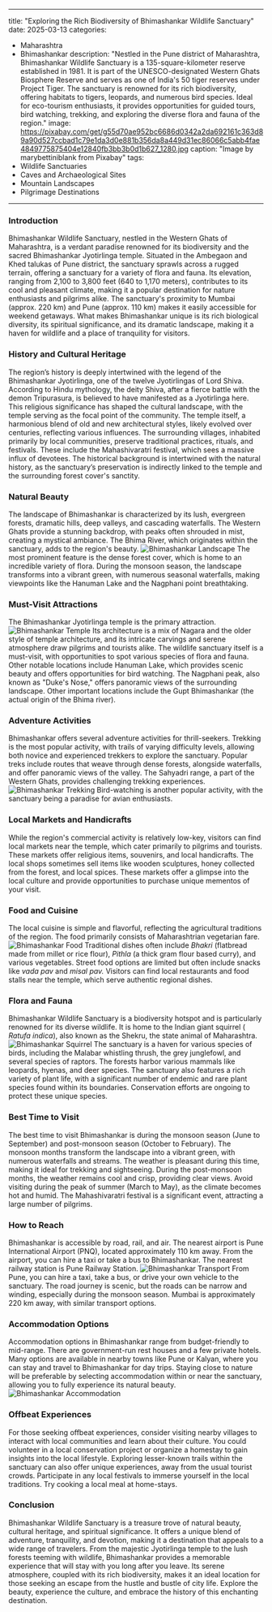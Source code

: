 
---
title: "Exploring the Rich Biodiversity of Bhimashankar Wildlife Sanctuary"
date: 2025-03-13
categories:
  - Maharashtra
  - Bhimashankar
description: "Nestled in the Pune district of Maharashtra, Bhimashankar Wildlife Sanctuary is a 135-square-kilometer reserve established in 1981. It is part of the UNESCO-designated Western Ghats Biosphere Reserve and serves as one of India's 50 tiger reserves under Project Tiger. The sanctuary is renowned for its rich biodiversity, offering habitats to tigers, leopards, and numerous bird species. Ideal for eco-tourism enthusiasts, it provides opportunities for guided tours, bird watching, trekking, and exploring the diverse flora and fauna of the region."
image: https://pixabay.com/get/g55d70ae952bc6686d0342a2da692161c363d89a90d527ccbad1c79e1da3d0e881b356da8a449d31ec86066c5abb4fae4849775875404e12840fb3bb3b0d1b627_1280.jpg
caption: "Image by marybettiniblank from Pixabay"
tags: 
  - Wildlife Sanctuaries
  - Caves and Archaeological Sites
  - Mountain Landscapes
  - Pilgrimage Destinations
---


### **Introduction**

Bhimashankar Wildlife Sanctuary, nestled in the Western Ghats of Maharashtra, is a verdant paradise renowned for its biodiversity and the sacred Bhimashankar Jyotirlinga temple. Situated in the Ambegaon and Khed talukas of Pune district, the sanctuary sprawls across a rugged terrain, offering a sanctuary for a variety of flora and fauna. Its elevation, ranging from 2,100 to 3,800 feet (640 to 1,170 meters), contributes to its cool and pleasant climate, making it a popular destination for nature enthusiasts and pilgrims alike. The sanctuary's proximity to Mumbai (approx. 220 km) and Pune (approx. 110 km) makes it easily accessible for weekend getaways. What makes Bhimashankar unique is its rich biological diversity, its spiritual significance, and its dramatic landscape, making it a haven for wildlife and a place of tranquility for visitors.

### **History and Cultural Heritage**

The region’s history is deeply intertwined with the legend of the Bhimashankar Jyotirlinga, one of the twelve Jyotirlingas of Lord Shiva. According to Hindu mythology, the deity Shiva, after a fierce battle with the demon Tripurasura, is believed to have manifested as a Jyotirlinga here. This religious significance has shaped the cultural landscape, with the temple serving as the focal point of the community. The temple itself, a harmonious blend of old and new architectural styles, likely evolved over centuries, reflecting various influences. The surrounding villages, inhabited primarily by local communities, preserve traditional practices, rituals, and festivals. These include the Mahashivaratri festival, which sees a massive influx of devotees. The historical background is intertwined with the natural history, as the sanctuary’s preservation is indirectly linked to the temple and the surrounding forest cover's sanctity.

### **Natural Beauty**

The landscape of Bhimashankar is characterized by its lush, evergreen forests, dramatic hills, deep valleys, and cascading waterfalls. The Western Ghats provide a stunning backdrop, with peaks often shrouded in mist, creating a mystical ambiance. The Bhima River, which originates within the sanctuary, adds to the region's beauty. <img src="placeholder_bhimashankar_landscape.jpg" alt="Bhimashankar Landscape"> The most prominent feature is the dense forest cover, which is home to an incredible variety of flora. During the monsoon season, the landscape transforms into a vibrant green, with numerous seasonal waterfalls, making viewpoints like the Hanuman Lake and the Nagphani point breathtaking.

### **Must-Visit Attractions**

The Bhimashankar Jyotirlinga temple is the primary attraction. <img src="placeholder_bhimashankar_temple.jpg" alt="Bhimashankar Temple"> Its architecture is a mix of Nagara and the older style of temple architecture, and its intricate carvings and serene atmosphere draw pilgrims and tourists alike. The wildlife sanctuary itself is a must-visit, with opportunities to spot various species of flora and fauna. Other notable locations include Hanuman Lake, which provides scenic beauty and offers opportunities for bird watching. The Nagphani peak, also known as "Duke's Nose," offers panoramic views of the surrounding landscape. Other important locations include the Gupt Bhimashankar (the actual origin of the Bhima river).

### **Adventure Activities**

Bhimashankar offers several adventure activities for thrill-seekers. Trekking is the most popular activity, with trails of varying difficulty levels, allowing both novice and experienced trekkers to explore the sanctuary. Popular treks include routes that weave through dense forests, alongside waterfalls, and offer panoramic views of the valley. The Sahyadri range, a part of the Western Ghats, provides challenging trekking experiences. <img src="placeholder_bhimashankar_trekking.jpg" alt="Bhimashankar Trekking"> Bird-watching is another popular activity, with the sanctuary being a paradise for avian enthusiasts.

### **Local Markets and Handicrafts**

While the region's commercial activity is relatively low-key, visitors can find local markets near the temple, which cater primarily to pilgrims and tourists. These markets offer religious items, souvenirs, and local handicrafts. The local shops sometimes sell items like wooden sculptures, honey collected from the forest, and local spices. These markets offer a glimpse into the local culture and provide opportunities to purchase unique mementos of your visit.

### **Food and Cuisine**

The local cuisine is simple and flavorful, reflecting the agricultural traditions of the region. The food primarily consists of Maharashtrian vegetarian fare. <img src="placeholder_bhimashankar_food.jpg" alt="Bhimashankar Food"> Traditional dishes often include *Bhakri* (flatbread made from millet or rice flour), *Pithla* (a thick gram flour based curry), and various vegetables. Street food options are limited but often include snacks like *vada pav* and *misal pav.* Visitors can find local restaurants and food stalls near the temple, which serve authentic regional dishes.

### **Flora and Fauna**

Bhimashankar Wildlife Sanctuary is a biodiversity hotspot and is particularly renowned for its diverse wildlife. It is home to the Indian giant squirrel ( *Ratufa indica*), also known as the Shekru, the state animal of Maharashtra. <img src="placeholder_bhimashankar_squirrel.jpg" alt="Bhimashankar Squirrel"> The sanctuary is a haven for various species of birds, including the Malabar whistling thrush, the grey junglefowl, and several species of raptors. The forests harbor various mammals like leopards, hyenas, and deer species. The sanctuary also features a rich variety of plant life, with a significant number of endemic and rare plant species found within its boundaries. Conservation efforts are ongoing to protect these unique species.

### **Best Time to Visit**

The best time to visit Bhimashankar is during the monsoon season (June to September) and post-monsoon season (October to February). The monsoon months transform the landscape into a vibrant green, with numerous waterfalls and streams. The weather is pleasant during this time, making it ideal for trekking and sightseeing. During the post-monsoon months, the weather remains cool and crisp, providing clear views. Avoid visiting during the peak of summer (March to May), as the climate becomes hot and humid. The Mahashivaratri festival is a significant event, attracting a large number of pilgrims.

### **How to Reach**

Bhimashankar is accessible by road, rail, and air. The nearest airport is Pune International Airport (PNQ), located approximately 110 km away. From the airport, you can hire a taxi or take a bus to Bhimashankar. The nearest railway station is Pune Railway Station. <img src="placeholder_bhimashankar_transport.jpg" alt="Bhimashankar Transport"> From Pune, you can hire a taxi, take a bus, or drive your own vehicle to the sanctuary. The road journey is scenic, but the roads can be narrow and winding, especially during the monsoon season. Mumbai is approximately 220 km away, with similar transport options.

### **Accommodation Options**

Accommodation options in Bhimashankar range from budget-friendly to mid-range. There are government-run rest houses and a few private hotels. Many options are available in nearby towns like Pune or Kalyan, where you can stay and travel to Bhimashankar for day trips. Staying close to nature will be preferable by selecting accommodation within or near the sanctuary, allowing you to fully experience its natural beauty.
<img src="placeholder_bhimashankar_accommodation.jpg" alt="Bhimashankar Accommodation">

### **Offbeat Experiences**

For those seeking offbeat experiences, consider visiting nearby villages to interact with local communities and learn about their culture. You could volunteer in a local conservation project or organize a homestay to gain insights into the local lifestyle. Exploring lesser-known trails within the sanctuary can also offer unique experiences, away from the usual tourist crowds. Participate in any local festivals to immerse yourself in the local traditions. Try cooking a local meal at home-stays.

### **Conclusion**

Bhimashankar Wildlife Sanctuary is a treasure trove of natural beauty, cultural heritage, and spiritual significance. It offers a unique blend of adventure, tranquility, and devotion, making it a destination that appeals to a wide range of travelers. From the majestic Jyotirlinga temple to the lush forests teeming with wildlife, Bhimashankar provides a memorable experience that will stay with you long after you leave. Its serene atmosphere, coupled with its rich biodiversity, makes it an ideal location for those seeking an escape from the hustle and bustle of city life. Explore the beauty, experience the culture, and embrace the history of this enchanting destination.


